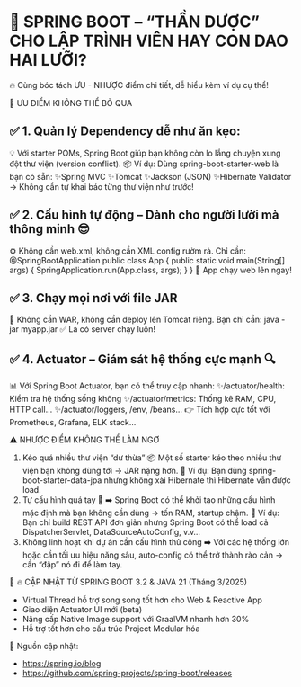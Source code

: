 # 🚀 SPRING BOOT – “THẦN DƯỢC” CHO LẬP TRÌNH VIÊN HAY CON DAO HAI LƯỠI?

🔥 Cùng bóc tách ƯU - NHƯỢC điểm chi tiết, dễ hiểu kèm ví dụ cụ thể!

🔰 ƯU ĐIỂM KHÔNG THỂ BỎ QUA

## ✅ 1. Quản lý Dependency dễ như ăn kẹo:

💡 Với starter POMs, Spring Boot giúp bạn không còn lo lắng chuyện xung đột thư viện (version conflict).
📦 Ví dụ:
Dùng spring-boot-starter-web là bạn có sẵn:
✨Spring MVC
✨Tomcat
✨Jackson (JSON)
✨Hibernate Validator
→ Không cần tự khai báo từng thư viện như trước!

## ✅ 2. Cấu hình tự động – Dành cho người lười mà thông minh 😎

⚙️ Không cần web.xml, không cần XML config rườm rà.
Chỉ cần:
@SpringBootApplication
public class App {
public static void main(String[] args) {
SpringApplication.run(App.class, args);
}
}
🌟 App chạy web lên ngay!

## ✅ 3. Chạy mọi nơi với file JAR

🧳 Không cần WAR, không cần deploy lên Tomcat riêng.
Bạn chỉ cần: java -jar myapp.jar
✅ Là có server chạy luôn!

## ✅ 4. Actuator – Giám sát hệ thống cực mạnh 🔍

📊 Với Spring Boot Actuator, bạn có thể truy cập nhanh:
✨/actuator/health: Kiểm tra hệ thống sống không
✨/actuator/metrics: Thống kê RAM, CPU, HTTP call...
✨/actuator/loggers, /env, /beans...
👉 Tích hợp cực tốt với Prometheus, Grafana, ELK stack...

⚠️ NHƯỢC ĐIỂM KHÔNG THỂ LÀM NGƠ

1. Kéo quá nhiều thư viện “dư thừa”
   📦 Một số starter kéo theo nhiều thư viện bạn không dùng tới → JAR nặng hơn.
   📌 Ví dụ:
   Bạn dùng spring-boot-starter-data-jpa nhưng không xài Hibernate thì Hibernate vẫn được load.
2. Tự cấu hình quá tay 🤯
   ➡️ Spring Boot có thể khởi tạo những cấu hình mặc định mà bạn không cần dùng → tốn RAM, startup chậm.
   📌 Ví dụ:
   Bạn chỉ build REST API đơn giản nhưng Spring Boot có thể load cả DispatcherServlet, DataSourceAutoConfig, v.v…
3. Không linh hoạt khi dự án cần cấu hình thủ công
   ➡️ Với các hệ thống lớn hoặc cần tối ưu hiệu năng sâu, auto-config có thể trở thành rào cản → cần “đập” nó đi để làm tay.

🚀 🔥 CẬP NHẬT TỪ SPRING BOOT 3.2 & JAVA 21 (Tháng 3/2025)

- Virtual Thread hỗ trợ song song tốt hơn cho Web & Reactive App
- Giao diện Actuator UI mới (beta)
- Nâng cấp Native Image support với GraalVM nhanh hơn 30%
- Hỗ trợ tốt hơn cho cấu trúc Project Modular hóa

📌 Nguồn cập nhật:

- https://spring.io/blog
- https://github.com/spring-projects/spring-boot/releases
